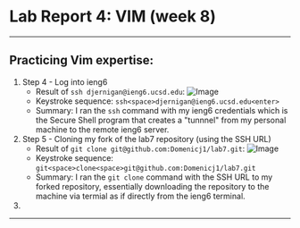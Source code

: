 # Lab Report 4: VIM (week 8)
---
## Practicing Vim expertise:
1. Step 4 - Log into ieng6
   - Result of ```ssh djernigan@ieng6.ucsd.edu```: ![Image](https://github.com/Domenicj1/cse15l-lab-reports/assets/146692334/0142e3a4-017c-4855-bd8c-ebba952bcd13)
   - Keystroke sequence: ```ssh<space>djernigan@ieng6.ucsd.edu<enter>```
   - Summary: I ran the `ssh` command with my ieng6 credentials which is the Secure Shell program that creates a "tunnnel" from my personal machine to the remote ieng6 server.
2. Step 5 - Cloning my fork of the lab7 repository (using the SSH URL)
   - Result of ```git clone git@github.com:Domenicj1/lab7.git```: ![Image](https://github.com/Domenicj1/cse15l-lab-reports/assets/146692334/82d7fcac-a660-4332-9e7f-acc631c937d9)
   - Keystroke sequence: ```git<space>clone<space>git@github.com:Domenicj1/lab7.git```
   - Summary: I ran the ```git clone``` command with the SSH URL to my forked repository, essentially downloading the repository to the machine via termial as if directly from the ieng6 terminal.
3. 

---
